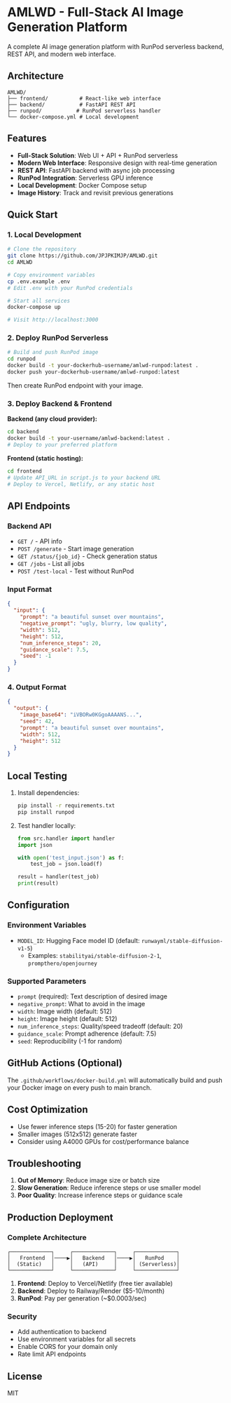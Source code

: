 # AMLWD - Full-Stack AI Image Generation Platform

A complete AI image generation platform with RunPod serverless backend, REST API, and modern web interface.

## Architecture

```
AMLWD/
├── frontend/          # React-like web interface
├── backend/           # FastAPI REST API
├── runpod/           # RunPod serverless handler
└── docker-compose.yml # Local development
```

## Features

- **Full-Stack Solution**: Web UI + API + RunPod serverless
- **Modern Web Interface**: Responsive design with real-time generation
- **REST API**: FastAPI backend with async job processing
- **RunPod Integration**: Serverless GPU inference
- **Local Development**: Docker Compose setup
- **Image History**: Track and revisit previous generations

## Quick Start

### 1. Local Development

```bash
# Clone the repository
git clone https://github.com/JPJPKIMJP/AMLWD.git
cd AMLWD

# Copy environment variables
cp .env.example .env
# Edit .env with your RunPod credentials

# Start all services
docker-compose up

# Visit http://localhost:3000
```

### 2. Deploy RunPod Serverless

```bash
# Build and push RunPod image
cd runpod
docker build -t your-dockerhub-username/amlwd-runpod:latest .
docker push your-dockerhub-username/amlwd-runpod:latest
```

Then create RunPod endpoint with your image.

### 3. Deploy Backend & Frontend

**Backend (any cloud provider):**
```bash
cd backend
docker build -t your-username/amlwd-backend:latest .
# Deploy to your preferred platform
```

**Frontend (static hosting):**
```bash
cd frontend
# Update API_URL in script.js to your backend URL
# Deploy to Vercel, Netlify, or any static host
```

## API Endpoints

### Backend API

- `GET /` - API info
- `POST /generate` - Start image generation
- `GET /status/{job_id}` - Check generation status
- `GET /jobs` - List all jobs
- `POST /test-local` - Test without RunPod

### Input Format

```json
{
  "input": {
    "prompt": "a beautiful sunset over mountains",
    "negative_prompt": "ugly, blurry, low quality",
    "width": 512,
    "height": 512,
    "num_inference_steps": 20,
    "guidance_scale": 7.5,
    "seed": -1
  }
}
```

### 4. Output Format

```json
{
  "output": {
    "image_base64": "iVBORw0KGgoAAAANS...",
    "seed": 42,
    "prompt": "a beautiful sunset over mountains",
    "width": 512,
    "height": 512
  }
}
```

## Local Testing

1. Install dependencies:
   ```bash
   pip install -r requirements.txt
   pip install runpod
   ```

2. Test handler locally:
   ```python
   from src.handler import handler
   import json
   
   with open('test_input.json') as f:
       test_job = json.load(f)
   
   result = handler(test_job)
   print(result)
   ```

## Configuration

### Environment Variables

- `MODEL_ID`: Hugging Face model ID (default: `runwayml/stable-diffusion-v1-5`)
  - Examples: `stabilityai/stable-diffusion-2-1`, `prompthero/openjourney`

### Supported Parameters

- `prompt` (required): Text description of desired image
- `negative_prompt`: What to avoid in the image
- `width`: Image width (default: 512)
- `height`: Image height (default: 512)
- `num_inference_steps`: Quality/speed tradeoff (default: 20)
- `guidance_scale`: Prompt adherence (default: 7.5)
- `seed`: Reproducibility (-1 for random)

## GitHub Actions (Optional)

The `.github/workflows/docker-build.yml` will automatically build and push your Docker image on every push to main branch.

## Cost Optimization

- Use fewer inference steps (15-20) for faster generation
- Smaller images (512x512) generate faster
- Consider using A4000 GPUs for cost/performance balance

## Troubleshooting

1. **Out of Memory**: Reduce image size or batch size
2. **Slow Generation**: Reduce inference steps or use smaller model
3. **Poor Quality**: Increase inference steps or guidance scale

## Production Deployment

### Complete Architecture
```
┌─────────────┐     ┌─────────────┐     ┌─────────────┐
│   Frontend  │────▶│   Backend   │────▶│   RunPod    │
│  (Static)   │     │   (API)     │     │ (Serverless)│
└─────────────┘     └─────────────┘     └─────────────┘
```

1. **Frontend**: Deploy to Vercel/Netlify (free tier available)
2. **Backend**: Deploy to Railway/Render ($5-10/month)
3. **RunPod**: Pay per generation (~$0.0003/sec)

### Security

- Add authentication to backend
- Use environment variables for all secrets
- Enable CORS for your domain only
- Rate limit API endpoints

## License

MIT
